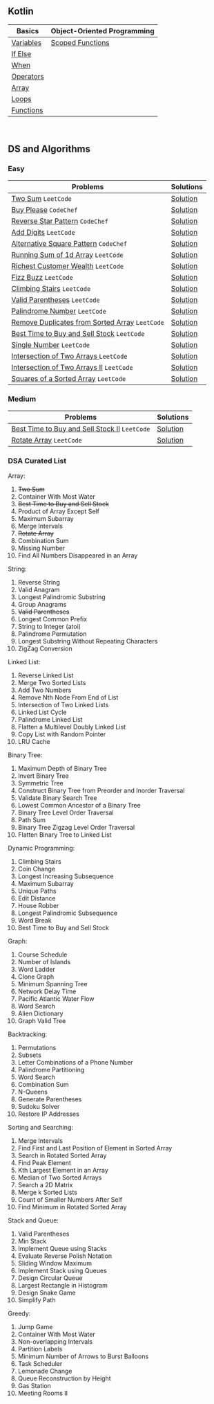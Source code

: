 ## Kotlin

| Basics                                                                                                                | Object-Oriented Programming                                                                                                      |
|-----------------------------------------------------------------------------------------------------------------------|----------------------------------------------------------------------------------------------------------------------------------|
| [Variables](https://github.com/sahuadarsh0/Kotlin-And-DataStructures/blob/master/src/main/kotlin/basics/Variables.kt) | [Scoped Functions](https://github.com/sahuadarsh0/Kotlin-And-DataStructures/blob/master/src/main/kotlin/oops/ScopedFunctions.kt) |
| [If Else](https://github.com/sahuadarsh0/Kotlin-And-DataStructures/blob/master/src/main/kotlin/basics/IfElse.kt)      |                                                                                                                                  |
| [When](https://github.com/sahuadarsh0/Kotlin-And-DataStructures/blob/master/src/main/kotlin/basics/When.kt)           |                                                                                                                                  |
| [Operators](https://github.com/sahuadarsh0/Kotlin-And-DataStructures/blob/master/src/main/kotlin/basics/Operators.kt) |                                                                                                                                  |
| [Array](https://github.com/sahuadarsh0/Kotlin-And-DataStructures/blob/master/src/main/kotlin/basics/Array.kt)         |                                                                                                                                  |
| [Loops](https://github.com/sahuadarsh0/Kotlin-And-DataStructures/blob/master/src/main/kotlin/basics/Loops.kt)         |                                                                                                                                  |
| [Functions](https://github.com/sahuadarsh0/Kotlin-And-DataStructures/blob/master/src/main/kotlin/basics/Functions.kt) |                                                                                                                                  |

<br/>

## DS and Algorithms

### Easy

| Problems                                                                                                             | Solutions                                                                                                                                               |
|----------------------------------------------------------------------------------------------------------------------|---------------------------------------------------------------------------------------------------------------------------------------------------------|
| [Two Sum](https://leetcode.com/problems/two-sum/) `LeetCode`                                                         | [Solution](https://github.com/sahuadarsh0/Kotlin-And-DataStructures/blob/master/src/main/kotlin/datastructures/easy/TwoSum.kt)                          |
| [Buy Please](https://www.codechef.com/problems/BUYPLSE) `CodeChef`                                                   | [Solution](https://github.com/sahuadarsh0/Kotlin-And-DataStructures/blob/master/src/main/kotlin/datastructures/easy/BuyPlease.kt)                       |
| [Reverse Star Pattern](https://www.codechef.com/CCSTART2/problems/REVSTRPT) `CodeChef`                               | [Solution](https://github.com/sahuadarsh0/Kotlin-And-DataStructures/blob/master/src/main/kotlin/datastructures/easy/ReverseStarPattern.kt)              |
| [Add Digits](https://leetcode.com/problems/add-digits/) `LeetCode`                                                   | [Solution](https://github.com/sahuadarsh0/Kotlin-And-DataStructures/blob/master/src/main/kotlin/datastructures/easy/AddDigits.kt)                       |
| [Alternative Square Pattern](https://www.codechef.com/CCSTART2/problems/SQALPAT) `CodeChef`                          | [Solution](https://github.com/sahuadarsh0/Kotlin-And-DataStructures/blob/master/src/main/kotlin/datastructures/easy/AlternativeSquarePattern.kt)        |
| [Running Sum of 1d Array](https://leetcode.com/problems/running-sum-of-1d-array/) `LeetCode`                         | [Solution](https://github.com/sahuadarsh0/Kotlin-And-DataStructures/blob/master/src/main/kotlin/datastructures/easy/Running-sum-of-1d-array.kt)         |
| [Richest Customer Wealth](https://leetcode.com/problems/richest-customer-wealth/) `LeetCode`                         | [Solution](https://github.com/sahuadarsh0/Kotlin-And-DataStructures/blob/master/src/main/kotlin/datastructures/easy/RichestCustomerWealth.kt)           |
| [Fizz Buzz](https://leetcode.com/problems/fizz-buzz/) `LeetCode`                                                     | [Solution](https://github.com/sahuadarsh0/Kotlin-And-DataStructures/blob/master/src/main/kotlin/datastructures/easy/FizzBuzz.kt)                        |
| [Climbing Stairs](https://leetcode.com/problems/climbing-stairs/) `LeetCode`                                         | [Solution](https://github.com/sahuadarsh0/Kotlin-And-DataStructures/blob/master/src/main/kotlin/datastructures/easy/ClimbingStairs.kt)                  |
| [Valid Parentheses](https://leetcode.com/problems/valid-parentheses/) `LeetCode`                                     | [Solution](https://github.com/sahuadarsh0/Kotlin-And-DataStructures/blob/master/src/main/kotlin/datastructures/easy/ValidParentheses.kt)                |
| [Palindrome Number](https://leetcode.com/problems/palindrome-number/) `LeetCode`                                     | [Solution](https://github.com/sahuadarsh0/Kotlin-And-DataStructures/blob/master/src/main/kotlin/datastructures/easy/PalindromeNumber.kt)                |
| [Remove Duplicates from Sorted Array](https://leetcode.com/problems/remove-duplicates-from-sorted-array/) `LeetCode` | [Solution](https://github.com/sahuadarsh0/Kotlin-And-DataStructures/blob/master/src/main/kotlin/datastructures/easy/RemoveDuplicatesFromSortedArray.kt) |
| [Best Time to Buy and Sell Stock](https://leetcode.com/problems/best-time-to-buy-and-sell-stock/) `LeetCode`         | [Solution](https://github.com/sahuadarsh0/Kotlin-And-DataStructures/blob/master/src/main/kotlin/datastructures/easy/BestTimetoBuyandSellStock.kt)       |
| [Single Number](https://leetcode.com/problems/single-number/) `LeetCode`                                             | [Solution](https://github.com/sahuadarsh0/Kotlin-And-DataStructures/blob/master/src/main/kotlin/datastructures/easy/SingleNumber.kt)                    |
| [Intersection of Two Arrays ](https://leetcode.com/problems/intersection-of-two-arrays/) `LeetCode`                  | [Solution](https://github.com/sahuadarsh0/Kotlin-And-DataStructures/blob/master/src/main/kotlin/datastructures/easy/IntersectionOfTwoArrays.kt)         |
| [Intersection of Two Arrays II](https://leetcode.com/problems/intersection-of-two-arrays-ii/) `LeetCode`             | [Solution](https://github.com/sahuadarsh0/Kotlin-And-DataStructures/blob/master/src/main/kotlin/datastructures/easy/IntersectionOfTwoArrays2.kt)        |
| [Squares of a Sorted Array](https://leetcode.com/problems/squares-of-a-sorted-array/) `LeetCode`                     | [Solution](https://github.com/sahuadarsh0/Kotlin-And-DataStructures/blob/master/src/main/kotlin/datastructures/easy/SortedSquares.kt)                   |

### Medium

| Problems                                                                                                           | Solutions                                                                                                                                          |
|--------------------------------------------------------------------------------------------------------------------|----------------------------------------------------------------------------------------------------------------------------------------------------|
| [Best Time to Buy and Sell Stock II](https://leetcode.com/problems/best-time-to-buy-and-sell-stock-ii/) `LeetCode` | [Solution](https://github.com/sahuadarsh0/Kotlin-And-DataStructures/blob/master/src/main/kotlin/datastructures/easy/BestTimetoBuyandSellStock2.kt) |
| [Rotate Array](https://leetcode.com/problems/rotate-array/) `LeetCode`                                             | [Solution](https://github.com/sahuadarsh0/Kotlin-And-DataStructures/blob/master/src/main/kotlin/datastructures/easy/RotateArray.kt)                |

### DSA Curated List

Array:

1. ~~Two Sum~~
2. Container With Most Water
3. ~~Best Time to Buy and Sell Stock~~
4. Product of Array Except Self
5. Maximum Subarray
6. Merge Intervals
7. ~~Rotate Array~~
8. Combination Sum
9. Missing Number
10. Find All Numbers Disappeared in an Array

String:

1. Reverse String
2. Valid Anagram
3. Longest Palindromic Substring
4. Group Anagrams
5. ~~Valid Parentheses~~
6. Longest Common Prefix
7. String to Integer (atoi)
8. Palindrome Permutation
9. Longest Substring Without Repeating Characters
10. ZigZag Conversion

Linked List:

1. Reverse Linked List
2. Merge Two Sorted Lists
3. Add Two Numbers
4. Remove Nth Node From End of List
5. Intersection of Two Linked Lists
6. Linked List Cycle
7. Palindrome Linked List
8. Flatten a Multilevel Doubly Linked List
9. Copy List with Random Pointer
10. LRU Cache

Binary Tree:

1. Maximum Depth of Binary Tree
2. Invert Binary Tree
3. Symmetric Tree
4. Construct Binary Tree from Preorder and Inorder Traversal
5. Validate Binary Search Tree
6. Lowest Common Ancestor of a Binary Tree
7. Binary Tree Level Order Traversal
8. Path Sum
9. Binary Tree Zigzag Level Order Traversal
10. Flatten Binary Tree to Linked List

Dynamic Programming:

1. Climbing Stairs
2. Coin Change
3. Longest Increasing Subsequence
4. Maximum Subarray
5. Unique Paths
6. Edit Distance
7. House Robber
8. Longest Palindromic Subsequence
9. Word Break
10. Best Time to Buy and Sell Stock

Graph:

1. Course Schedule
2. Number of Islands
3. Word Ladder
4. Clone Graph
5. Minimum Spanning Tree
6. Network Delay Time
7. Pacific Atlantic Water Flow
8. Word Search
9. Alien Dictionary
10. Graph Valid Tree

Backtracking:

1. Permutations
2. Subsets
3. Letter Combinations of a Phone Number
4. Palindrome Partitioning
5. Word Search
6. Combination Sum
7. N-Queens
8. Generate Parentheses
9. Sudoku Solver
10. Restore IP Addresses

Sorting and Searching:

1. Merge Intervals
2. Find First and Last Position of Element in Sorted Array
3. Search in Rotated Sorted Array
4. Find Peak Element
5. Kth Largest Element in an Array
6. Median of Two Sorted Arrays
7. Search a 2D Matrix
8. Merge k Sorted Lists
9. Count of Smaller Numbers After Self
10. Find Minimum in Rotated Sorted Array

Stack and Queue:

1. Valid Parentheses
2. Min Stack
3. Implement Queue using Stacks
4. Evaluate Reverse Polish Notation
5. Sliding Window Maximum
6. Implement Stack using Queues
7. Design Circular Queue
8. Largest Rectangle in Histogram
9. Design Snake Game
10. Simplify Path

Greedy:

1. Jump Game
2. Container With Most Water
3. Non-overlapping Intervals
4. Partition Labels
5. Minimum Number of Arrows to Burst Balloons
6. Task Scheduler
7. Lemonade Change
8. Queue Reconstruction by Height
9. Gas Station
10. Meeting Rooms II